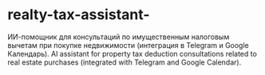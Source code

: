 # realty-tax-assistant-
ИИ-помощник для консультаций по имущественным налоговым вычетам при покупке недвижимости (интеграция в Telegram и Google Календарь). AI assistant for property tax deduction consultations related to real estate purchases (integrated with Telegram and Google Calendar).
